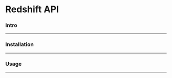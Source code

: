 # Redshift API

### Intro
---------------------

### Installation
---------------------

### Usage
---------------------
